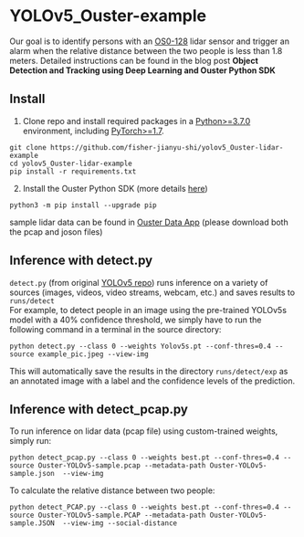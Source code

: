 # YOLOv5_Ouster-example
Our goal is to identify persons with an [OS0-128](https://ouster.com/products/scanning-lidar/os0-sensor/) lidar sensor and trigger an alarm when the relative distance between the two people is less than 1.8 meters. Detailed instructions can be found in the blog post **Object Detection and Tracking using Deep Learning and Ouster Python SDK**

## Install
1. Clone repo and install required packages in a [Python>=3.7.0](https://www.python.org/) environment, including [PyTorch>=1.7](https://pytorch.org/get-started/locally/). 
```
git clone https://github.com/fisher-jianyu-shi/yolov5_Ouster-lidar-example 
cd yolov5_Ouster-lidar-example 
pip install -r requirements.txt  
```

2. Install the Ouster Python SDK (more details [here](https://static.ouster.dev/sdk-docs/installation.html))  
```
python3 -m pip install --upgrade pip
```

sample lidar data can be found in [Ouster Data App](https://data.ouster.dev/drive/20048) (please download both the pcap and joson files)

## Inference with detect.py
`detect.py` (from original [YOLOv5 repo](https://github.com/ultralytics/yolov5)) runs inference on a variety of sources (images, videos, video streams, webcam, etc.) and saves results to `runs/detect`  
For example, to detect people in an image using the pre-trained YOLOv5s model with a 40% confidence threshold, we simply have to run the following command in a terminal in the source directory:
```
python detect.py --class 0 --weights Yolov5s.pt --conf-thres=0.4 --source example_pic.jpeg --view-img 
```

This will automatically save the results in the directory `runs/detect/exp` as an annotated image with a label and the confidence levels of the prediction. 

## Inference with detect_pcap.py
To run inference on lidar data (pcap file) using custom-trained weights, simply run:
```
python detect_pcap.py --class 0 --weights best.pt --conf-thres=0.4 --source Ouster-YOLOv5-sample.pcap --metadata-path Ouster-YOLOv5-sample.json  --view-img
```
To calculate the relative distance between two people:
```
python detect_PCAP.py --class 0 --weights best.pt --conf-thres=0.4 --source Ouster-YOLOv5-sample.PCAP --metadata-path Ouster-YOLOv5-sample.JSON  --view-img --social-distance
```
